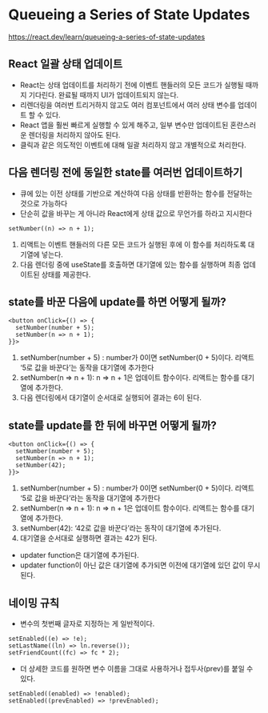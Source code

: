 # Queueing a Series of State Updates

https://react.dev/learn/queueing-a-series-of-state-updates

## React 일괄 상태 업데이트

- React는 상태 업데이트를 처리하기 전에 이벤트 핸들러의 모든 코드가 실행될 때까지 기다린다. 완료될 때까지 UI가 업데이트되지 않는다.
- 리렌더링을 여러번 트리거하지 않고도 여러 컴포넌트에서 여러 상태 변수를 업데이트 할 수 있다.
- React 앱을 훨씬 빠르게 실행할 수 있게 해주고, 일부 변수만 업데이트된 혼란스러운 렌더링을 처리하지 않아도 된다.
- 클릭과 같은 의도적인 이벤트에 대해 일괄 처리하지 않고 개별적으로 처리한다.

## 다음 렌더링 전에 동일한 state를 여러번 업데이트하기

- 큐에 있는 이전 상태를 기반으로 계산하여 다음 상태를 반환하는 함수를 전달하는 것으로 가능하다
- 단순히 값을 바꾸는 게 아니라 React에게 상태 값으로 무언가를 하라고 지시한다

```tsx
setNumber((n) => n + 1);
```

1. 리액트는 이벤트 핸들러의 다른 모든 코드가 실행된 후에 이 함수를 처리하도록 대기열에 넣는다.
2. 다음 렌더링 중에 useState를 호출하면 대기열에 있는 함수를 실행하며 최종 업데이트된 상태를 제공한다.

## state를 바꾼 다음에 update를 하면 어떻게 될까?

```tsx
<button onClick={() => {
  setNumber(number + 5);
  setNumber(n => n + 1);
}}>
```

1. setNumber(number + 5) : number가 0이면 setNumber(0 + 5)이다. 리액트 ‘5로 값을 바꾼다’는 동작을 대기열에 추가한다
2. setNumber(n => n + 1): n ⇒ n + 1은 업데이트 함수이다. 리액트는 함수를 대기열에 추가한다.
3. 다음 렌더링에서 대기열이 순서대로 실행되어 결과는 6이 된다.

## state를 update를 한 뒤에 바꾸면 어떻게 될까?

```tsx
<button onClick={() => {
  setNumber(number + 5);
  setNumber(n => n + 1);
  setNumber(42);
}}>
```

1. setNumber(number + 5) : number가 0이면 setNumber(0 + 5)이다. 리액트 ‘5로 값을 바꾼다’라는 동작을 대기열에 추가한다
2. setNumber(n => n + 1): n ⇒ n + 1은 업데이트 함수이다. 리액트는 함수를 대기열에 추가한다.
3. setNumber(42): ‘42로 값을 바꾼다’라는 동작이 대기열에 추가된다.
4. 대기열을 순서대로 실행하면 결과는 42가 된다.

- updater function은 대기열에 추가된다.
- updater function이 아닌 값은 대기열에 추가되면 이전에 대기열에 있던 값이 무시된다.

## 네이밍 규칙

- 변수의 첫번째 글자로 지정하는 게 일반적이다.

```tsx
setEnabled((e) => !e);
setLastName((ln) => ln.reverse());
setFriendCount((fc) => fc * 2);
```

- 더 상세한 코드를 원하면 변수 이름을 그대로 사용하거나 접두사(prev)를 붙일 수 있다.

```tsx
setEnabled((enabled) => !enabled);
setEnabled((prevEnabled) => !prevEnabled);
```
